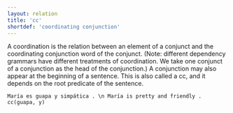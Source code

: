 ```yaml
---
layout: relation
title: 'cc'
shortdef: 'coordinating conjunction'
---
```


A coordination is the relation between an element of a conjunct and the coordinating conjunction word of the conjunct. (Note: different dependency grammars have different treatments of coordination. We take one conjunct of a conjunction as the head of the conjunction.) A conjunction may also appear at the beginning of a sentence. This is also called a cc, and it depends on the root predicate of the sentence.

~~~ sdparse
María es guapa y simpática . \n María is pretty and friendly .
cc(guapa, y)
~~~
<!-- Interlanguage links updated Út zář 29 20:43:11 CEST 2020 -->

